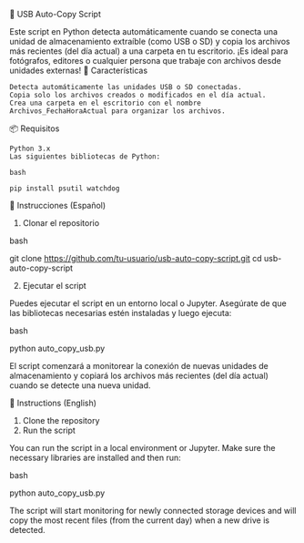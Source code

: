 📂 USB Auto-Copy Script

Este script en Python detecta automáticamente cuando se conecta una unidad de almacenamiento extraíble (como USB o SD) y copia los archivos más recientes (del día actual) a una carpeta en tu escritorio. ¡Es ideal para fotógrafos, editores o cualquier persona que trabaje con archivos desde unidades externas!
🚀 Características

    Detecta automáticamente las unidades USB o SD conectadas.
    Copia solo los archivos creados o modificados en el día actual.
    Crea una carpeta en el escritorio con el nombre Archivos_FechaHoraActual para organizar los archivos.

📦 Requisitos

    Python 3.x
    Las siguientes bibliotecas de Python:

    bash

    pip install psutil watchdog

📖 Instrucciones (Español)
1. Clonar el repositorio

bash

git clone https://github.com/tu-usuario/usb-auto-copy-script.git
cd usb-auto-copy-script

2. Ejecutar el script

Puedes ejecutar el script en un entorno local o Jupyter. Asegúrate de que las bibliotecas necesarias estén instaladas y luego ejecuta:

bash

python auto_copy_usb.py

El script comenzará a monitorear la conexión de nuevas unidades de almacenamiento y copiará los archivos más recientes (del día actual) cuando se detecte una nueva unidad.

📖 Instructions (English)
1. Clone the repository
2. Run the script

You can run the script in a local environment or Jupyter. Make sure the necessary libraries are installed and then run:

bash

python auto_copy_usb.py

The script will start monitoring for newly connected storage devices and will copy the most recent files (from the current day) when a new drive is detected.
